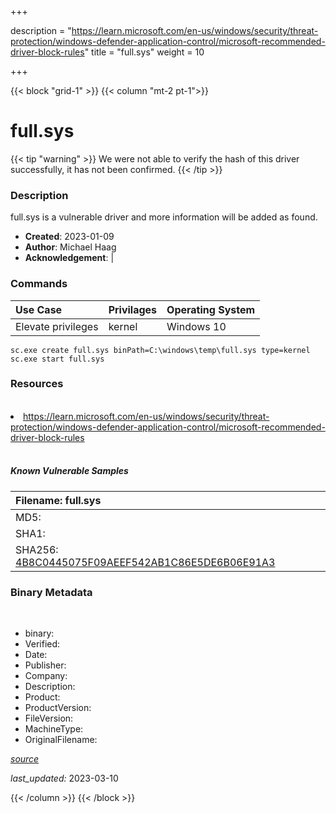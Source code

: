 +++

description = "https://learn.microsoft.com/en-us/windows/security/threat-protection/windows-defender-application-control/microsoft-recommended-driver-block-rules"
title = "full.sys"
weight = 10

+++


{{< block "grid-1" >}}
{{< column "mt-2 pt-1">}}




# full.sys 


{{< tip "warning" >}}
We were not able to verify the hash of this driver successfully, it has not been confirmed.
{{< /tip >}}




### Description


full.sys is a vulnerable driver and more information will be added as found.


- **Created**: 2023-01-09
- **Author**: Michael Haag
- **Acknowledgement**:  | [](https://twitter.com/)

### Commands

| Use Case | Privilages | Operating System | 
|:---- | ---- | ---- |
| Elevate privileges | kernel | Windows 10 |

```
sc.exe create full.sys binPath=C:\windows\temp\full.sys type=kernel
sc.exe start full.sys
```

### Resources
<br>


<li><a href=" https://learn.microsoft.com/en-us/windows/security/threat-protection/windows-defender-application-control/microsoft-recommended-driver-block-rules"> https://learn.microsoft.com/en-us/windows/security/threat-protection/windows-defender-application-control/microsoft-recommended-driver-block-rules</a></li>


<br>


##### Known Vulnerable Samples

| Filename: full.sys |
|:---- |
|MD5: <a href="https://www.virustotal.com/gui/file/{&#39;Filename&#39;: &#39;full.sys&#39;, &#39;MD5&#39;: &#39;&#39;, &#39;SHA1&#39;: &#39;&#39;, &#39;SHA256&#39;: &#39;4B8C0445075F09AEEF542AB1C86E5DE6B06E91A3&#39;}"></a>|
|SHA1: <a href="https://www.virustotal.com/gui/file/{&#39;Filename&#39;: &#39;full.sys&#39;, &#39;MD5&#39;: &#39;&#39;, &#39;SHA1&#39;: &#39;&#39;, &#39;SHA256&#39;: &#39;4B8C0445075F09AEEF542AB1C86E5DE6B06E91A3&#39;}"></a>|
|SHA256: <a href="https://www.virustotal.com/gui/file/{&#39;Filename&#39;: &#39;full.sys&#39;, &#39;MD5&#39;: &#39;&#39;, &#39;SHA1&#39;: &#39;&#39;, &#39;SHA256&#39;: &#39;4B8C0445075F09AEEF542AB1C86E5DE6B06E91A3&#39;}">4B8C0445075F09AEEF542AB1C86E5DE6B06E91A3</a>|




### Binary Metadata
<br>

- binary: 
- Verified: 
- Date: 
- Publisher: 
- Company: 
- Description: 
- Product: 
- ProductVersion: 
- FileVersion: 
- MachineType: 
- OriginalFilename: 

[*source*](https://github.com/magicsword-io/LOLDrivers/tree/main/yaml/full.sys.yml)

*last_updated:* 2023-03-10


{{< /column >}}
{{< /block >}}
